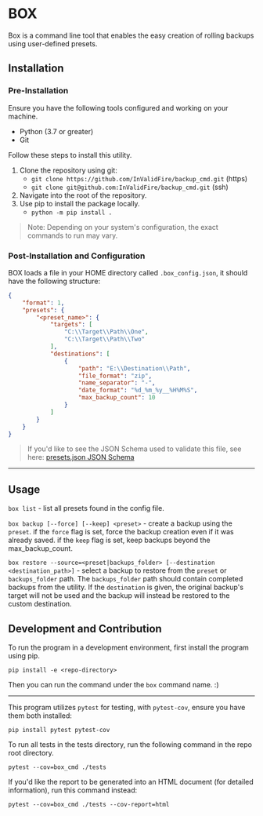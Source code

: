 # BOX

Box is a command line tool that enables the easy creation of rolling backups using user-defined presets.

## Installation

### Pre-Installation

Ensure you have the following tools configured and working on your machine.
- Python (3.7 or greater)
- Git

Follow these steps to install this utility.

1. Clone the repository using git:
	- `git clone https://github.com/InValidFire/backup_cmd.git` (https)
	- `git clone git@github.com:InValidFire/backup_cmd.git` (ssh)
2. Navigate into the root of the repository.
3. Use pip to install the package locally.
	- `python -m pip install .`

> Note: Depending on your system's configuration, the exact commands to run may vary.

### Post-Installation and Configuration

BOX loads a file in your HOME directory called `.box_config.json`, it should have the following structure:

```json
{
	"format": 1,
	"presets": {
		"<preset_name>": {
			"targets": [
				"C:\\Target\\Path\\One",
				"C:\\Target\\Path\\Two"
			],
			"destinations": [
				{
					"path": "E:\\Destination\\Path",
					"file_format": "zip",
					"name_separator": "-",
					"date_format": "%d_%m_%y__%H%M%S",
					"max_backup_count": 10
				}
			]
		}
	}
}
```

> If you'd like to see the JSON Schema used to validate this file, see here: [presets.json JSON Schema](docs/presets_schema.json)

---

## Usage
`box list` - list all presets found in the config file.

`box backup [--force] [--keep] <preset>` - create a backup using the `preset`. if the `force` flag is set, force the backup creation even if it was already saved. if the `keep` flag is set, keep backups beyond the max_backup_count.

`box restore --source=<preset|backups_folder> [--destination <destination_path>]` - select a backup to restore from the `preset` or `backups_folder` path. The `backups_folder` path should contain completed backups from the utility. If the `destination` is given, the original backup's target will not be used and the backup will instead be restored to the custom destination.

## Development and Contribution

To run the program in a development environment, first install the program using pip.

`pip install -e <repo-directory>`

Then you can run the command under the `box` command name. :)

---

This program utilizes `pytest` for testing, with `pytest-cov`, ensure you have them both installed:

`pip install pytest pytest-cov`

To run all tests in the tests directory, run the following command in the repo root directory.

`pytest --cov=box_cmd ./tests`

If you'd like the report to be generated into an HTML document (for detailed information), run this command instead:

`pytest --cov=box_cmd ./tests --cov-report=html`